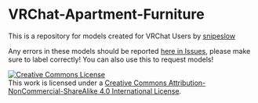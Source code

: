 # VRChat-Apartment-Furniture

This is a repository for models created for VRChat Users by <a rel="author" href="https://github.com/snipeslow">snipeslow</a>

Any errors in these models should be reported  <a rel="help" href="https://github.com/snipeslow/VRChat-Apartment-Furniture/issues">here in Issues</a>, please make sure to label correctly! You can also use this to request models!

<a rel="license" href="http://creativecommons.org/licenses/by-nc-sa/4.0/"><img alt="Creative Commons License" style="border-width:0" src="https://i.creativecommons.org/l/by-nc-sa/4.0/88x31.png" /></a><br />This work is licensed under a <a rel="license" href="http://creativecommons.org/licenses/by-nc-sa/4.0/">Creative Commons Attribution-NonCommercial-ShareAlike 4.0 International License</a>.

